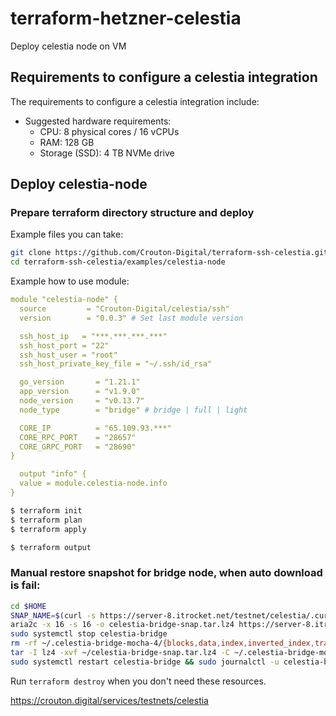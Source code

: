 # terraform-hetzner-celestia
Deploy celestia node on VM


## Requirements to configure a celestia integration
The requirements to configure a celestia integration include:

* Suggested hardware requirements:
   * CPU: 8 physical cores / 16 vCPUs
   * RAM: 128 GB
   * Storage (SSD): 4 TB NVMe drive


## Deploy celestia-node


### Prepare terraform directory structure and deploy 

Example files you can take: 
```bash
git clone https://github.com/Crouton-Digital/terraform-ssh-celestia.git
cd terraform-ssh-celestia/examples/celestia-node
```

Example how to use module: 
```yaml
module "celestia-node" {
  source         = "Crouton-Digital/celestia/ssh"
  version        = "0.0.3" # Set last module version

  ssh_host_ip   = "***.***.***.***"
  ssh_host_port = "22"
  ssh_host_user = "root"
  ssh_host_private_key_file = "~/.ssh/id_rsa"

  go_version       = "1.21.1"
  app_version      = "v1.9.0"
  node_version     = "v0.13.7"
  node_type        = "bridge" # bridge | full | light

  CORE_IP          = "65.109.93.***"
  CORE_RPC_PORT    = "28657"
  CORE_GRPC_PORT   = "28690"
}

  output "info" {
  value = module.celestia-node.info
}
```

```bash
$ terraform init
$ terraform plan
$ terraform apply

$ terraform output 
```

### Manual restore snapshot for bridge node, when auto download is fail: 
```bash
cd $HOME
SNAP_NAME=$(curl -s https://server-8.itrocket.net/testnet/celestia/.current_state.json | jq -r '.SnapshotName')
aria2c -x 16 -s 16 -o celestia-bridge-snap.tar.lz4 https://server-8.itrocket.net/testnet/celestia/$SNAP_NAME
sudo systemctl stop celestia-bridge
rm -rf ~/.celestia-bridge-mocha-4/{blocks,data,index,inverted_index,transients,.lock}
tar -I lz4 -xvf ~/celestia-bridge-snap.tar.lz4 -C ~/.celestia-bridge-mocha-4/
sudo systemctl restart celestia-bridge && sudo journalctl -u celestia-bridge -f
```


Run `terraform destroy` when you don't need these resources.

https://crouton.digital/services/testnets/celestia
